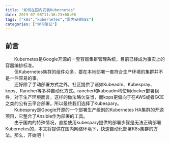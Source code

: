 ```yaml
---
title: "如何在国内安装Kubernetes"
date: 2019-07-08T11:36:23+08:00
tags: ["k8s","kubernetes","国内安装k8s"]
categories: ["学习笔记"]
---
```


## 前言  

&emsp;&emsp;Kubernetes是Google开源的一套容器集群管理系统，目前已经成为事实上的容器编排标准。  
&emsp;&emsp;但Kubernetes集群的组件众多，要在本地部署一套符合生产环境的集群并不是一件容易的事。  
&emsp;&emsp;还好除了手动部署方式之外，社区提供了诸如Kubeadm、Kubespray、kops、Rancher等多种自动化方式。rancher和kubeadm均使用docker部署组件，对于生产环境而言，这样的做法略欠妥当，而kops更偏向于在AWS或者GCE之类的公有云平台部署。所以最终我们选择了Kubespary。  
&emsp;&emsp;Kubespray是Google开源的一个部署生产级别的Kubernetes HA集群的开源项目，它整合了Ansible作为部署的工具。  
&emsp;&emsp;由于国内的特殊情况，直接使用kubespary提供的部署步骤是无法正确部署Kubernetes的，本文将提供在国内网络环境下，快速自动化部署K8s集群的方法。那么，开始吧！  
